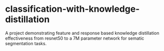 # classification-with-knowledge-distillation
A project demonstrating feature and response based knowledge distillation effectiveness from resnet50 to a 7M parameter network for sematic segmentation tasks.
